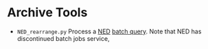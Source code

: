 # Archive Tools

* `NED_rearrange.py` Process a [NED](https://ned.ipac.caltech.edu/) [batch query](https://ned.ipac.caltech.edu/help/batch.html). Note that NED has discontinued batch jobs service,
